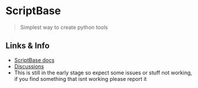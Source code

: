# ScriptBase
> Simplest way to create python tools

## Links & Info
* [ScriptBase docs](<https://github.com/xellu/scriptbase/wiki>)
* [Discussions](<https://github.com/xellu/scriptbase/discussions>)
* This is still in the early stage so expect some issues or stuff not working, if you find something that isnt working please report it
